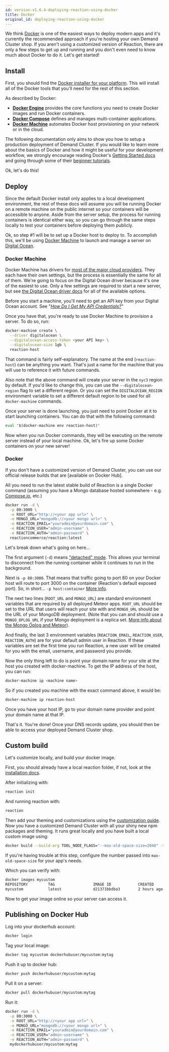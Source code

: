 ```yaml
---
id: version-v1.6.4-deploying-reaction-using-docker
title: Docker
original_id: deploying-reaction-using-docker
---
```


We think [Docker](https://www.docker.com) is one of the easiest ways to deploy modern apps and it's currently the recommended approach if you're hosting your own Demand Cluster shop. If you aren't using a customized version of Reaction, there are only a few steps to get up and running and you don't even need to know much about Docker to do it. Let's get started!

## Install

First, you should find the [Docker installer for your platform](https://www.docker.com/products/overview). This will install all of the Docker tools that you'll need for the rest of this section.

As described by Docker:

-   **[Docker Engine](https://docs.docker.com/engine/understanding-docker/)** provides the core functions you need to create Docker images and run Docker containers.
-   **[Docker Compose](https://docs.docker.com/compose/overview/)** defines and manages multi-container applications.
-   **[Docker Machine](https://docs.docker.com/machine/overview/)** automates Docker host provisioning on your network or in the cloud.

The following documentation only aims to show you how to setup a production deployment of Demand Cluster. If you would like to learn more about the basics of Docker and how it might be useful for your development workflow, we strongly encourage reading Docker's [Getting Started docs](https://docs.docker.com/) and going through some of their [beginner tutorials](https://docs.docker.com/learn/).

Ok, let's do this!

## Deploy

Since the default Docker install only applies to a local development environment, the rest of these docs will assume you will be running Docker on a remote machine on the public internet so your containers will be accessible to anyone. Aside from the server setup, the process for running containers is identical either way, so you can go through the same steps locally to test your containers before deploying them publicly.

Ok, so step #1 will be to set up a Docker host to deploy to. To accomplish this, we'll be using [Docker Machine](https://docs.docker.com/machine/overview/) to launch and manage a server on [Digital Ocean](https://digitalocean.com).

### Docker Machine

Docker Machine has drivers for [most of the major cloud providers](https://docs.docker.com/machine/drivers/). They each have their own settings, but the process is essentially the same for all of them. We're going to focus on the Digital Ocean driver because it's one of the easiest to use. Only a few settings are required to start a new server, but see [the Digital Ocean driver docs](https://docs.docker.com/machine/drivers/digital-ocean/) for all of the available options.

Before you start a machine, you'll need to get an API key from your Digital Ocean account. See "_[How Do I Get My API Credentials?](https://www.digitalocean.com/help/api/)_"

Once you have that, you're ready to use Docker Machine to provision a server. To do so, run:

```sh
docker-machine create \
  --driver digitalocean \
  --digitalocean-access-token <your API key> \
  --digitalocean-size 1gb \
  reaction-host
```

That command is fairly self-explanatory. The name at the end (`reaction-host`) can be anything you want. That's just a name for the machine that you will use to reference it with future commands.

Also note that the above command will create your server in the `nyc3` region by default. If you'd like to change this, you can use the `--digitalocean-region` flag to set a different region. Or you can set the `DIGITALOCEAN_REGION` environment variable to set a different default region to be used for all `docker-machine` commands.

Once your server is done launching, you just need to point Docker at it to start launching containers. You can do that with the following command:

```sh
eval "$(docker-machine env reaction-host)"
```

Now when you run Docker commands, they will be executing on the remote server instead of your local machine. Ok, let's fire up some Docker containers on your new server!

### Docker

If you don't have a customized version of Demand Cluster, you can use our official release builds that are [available on Docker Hub].

All you need to run the latest stable build of Reaction is a single Docker command (assuming you have a Mongo database hosted somewhere - e.g. [Compose.io](https://compose.io), etc.)

```sh
docker run -d \
  -p 80:3000 \
  -e ROOT_URL="http://<your app url>" \
  -e MONGO_URL="mongodb://<your mongo url>" \
  -e REACTION_EMAIL="youradmin@yourdomain.com" \
  -e REACTION_USER="admin-username" \
  -e REACTION_AUTH="admin-password" \
  reactioncommerce/reaction:latest
```

Let's break down what's going on here...

The first argument (`-d`) means ["detached" mode](https://docs.docker.com/engine/reference/run/#detached-vs-foreground). This allows your terminal to disconnect from the running container while it continues to run in the background.

Next is `-p 80:3000`. That means that traffic going to port 80 on your Docker host will route to port 3000 on the container (Reaction's default exposed port). So, in short... `-p host:container` [More info](https://docs.docker.com/engine/reference/run/#expose-incoming-ports).

The next two lines (`ROOT_URL` and `MONGO_URL`) are standard environment variables that are required by all deployed Meteor apps. `ROOT_URL` should be set to the URL that users will reach your site with and `MONGO_URL` should be the URL of your MongoDB deployment. (Note that you can and should use a `MONGO_OPLOG_URL` if your Mongo deployment is a replica set. [More info about the Mongo Oplog and Meteor](https://themeteorchef.com/snippets/setting-up-mongodb-oplog-tailing/)).

And finally, the last 3 environment variables (`REACTION_EMAIL`, `REACTION_USER`, `REACTION_AUTH`) are for your default admin user in Reaction. If these variables are set the first time you run Reaction, a new user will be created for you with the email, username, and password you provide.

Now the only thing left to do is point your domain name for your site at the host you created with docker-machine. To get the IP address of the host, you can run:

```sh
docker-machine ip <machine name>
```

So if you created you machine with the exact command above, it would be:

```sh
docker-machine ip reaction-host
```

Once you have your host IP, go to your domain name provider and point your domain name at that IP.

That's it. You're done!  Once your DNS records update, you should then be able to access your deployed Demand Cluster shop.

## Custom build

Let's customize locally, and build your docker image.

First, you should already have a local reaction folder, if not, look at the
[installation docs](./installation).

After initializing with:

```sh
reaction init
```

And running reaction with:

```sh
reaction
```

Then add your theming and customizations using the
[customization guide](tutorial.md).
Now you have a customized Demand Cluster with all your shiny new npm packages and theming.
It runs great locally and you have built a local custom image using:

```sh
docker build --build-arg TOOL_NODE_FLAGS="--max-old-space-size=2048" -t mycustom .
```

If you're having trouble at this step, configure the number passed into `max-old-space-size` for your app's needs.

Which you can verify with:

```sh
docker images mycustom
REPOSITORY         TAG                 IMAGE ID            CREATED     SIZE
mycustom           latest              d21371bbdba3        2 hours ago  359MB
```

Now to get your image online so your server can access it.

## Publishing on Docker Hub

Log into your dockerhub account:

```sh
docker login
```

Tag your local image:

```sh
docker tag mycustom dockerhubuser/mycustom:mytag
```

Push it up to docker hub:

```sh
docker push dockerhubuser/mycustom:mytag
```

Pull it on a server:

```sh
docker pull dockerhubuser/mycustom:mytag
```

Run it:

```sh
docker run -d \
  -p 80:3000 \
  -e ROOT_URL="http://<your app url>" \
  -e MONGO_URL="mongodb://<your mongo url>" \
  -e REACTION_EMAIL="youradmin@yourdomain.com" \
  -e REACTION_USER="admin-username" \
  -e REACTION_AUTH="admin-password" \
  mydockerhubuser/mycustom:mytag
```
